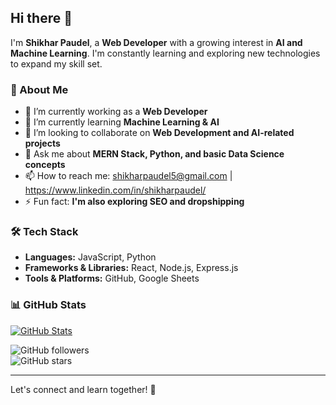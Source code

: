 ## Hi there 👋  

I'm **Shikhar Paudel**, a **Web Developer** with a growing interest in **AI and Machine Learning**. I'm constantly learning and exploring new technologies to expand my skill set.  

### 🚀 About Me  
- 🔭 I’m currently working as a **Web Developer**  
- 🌱 I’m currently learning **Machine Learning & AI**  
- 👯 I’m looking to collaborate on **Web Development and AI-related projects**  
- 💬 Ask me about **MERN Stack, Python, and basic Data Science concepts**  
- 📫 How to reach me: shikharpaudel5@gmail.com | https://www.linkedin.com/in/shikharpaudel/
- ⚡ Fun fact: **I'm also exploring SEO and dropshipping**  

### 🛠️ Tech Stack  
- **Languages:** JavaScript, Python  
- **Frameworks & Libraries:** React, Node.js, Express.js  
- **Tools & Platforms:** GitHub, Google Sheets
   
### 📊 GitHub Stats  

[![GitHub Stats](https://github-readme-stats.vercel.app/api?username=shikharpaudel&show_icons=true&count_private=true&theme=radical)](https://github.com/shikharpaudel)

![GitHub followers](https://img.shields.io/github/followers/shikharpaudel?label=Followers&style=social)  
![GitHub stars](https://img.shields.io/github/stars/shikharpaudel?affiliations=OWNER&style=social)

---
Let's connect and learn together! 🚀  

